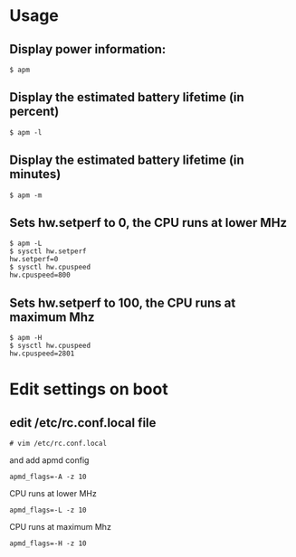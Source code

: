 # Usage

## Display power information:
```shell
$ apm
```

## Display the estimated battery lifetime (in percent)
```shell
$ apm -l
```

## Display the estimated battery lifetime (in minutes)
```shell
$ apm -m
```

## Sets hw.setperf to 0, the CPU runs at lower MHz
```shell
$ apm -L
$ sysctl hw.setperf
hw.setperf=0
$ sysctl hw.cpuspeed
hw.cpuspeed=800
```

## Sets hw.setperf to 100, the CPU runs at maximum Mhz
```shell
$ apm -H
$ sysctl hw.cpuspeed
hw.cpuspeed=2801
```

# Edit settings on boot
## edit /etc/rc.conf.local file
```shell
# vim /etc/rc.conf.local
```
and add apmd config
```shell
apmd_flags=-A -z 10
```

CPU runs at lower MHz
```shell
apmd_flags=-L -z 10
```

CPU runs at maximum Mhz
```shell
apmd_flags=-H -z 10
```
